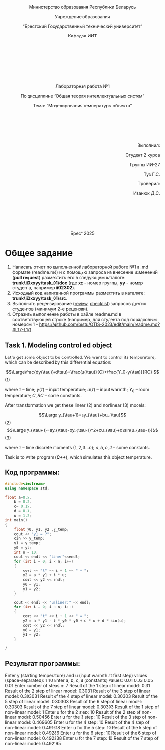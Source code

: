 <p align="center"> Министерство образования Республики Беларусь</p>
<p align="center">Учреждение образования</p>
<p align="center">“Брестский Государственный технический университет”</p>
<p align="center">Кафедра ИИТ</p>
<br><br><br><br><br><br><br>
<p align="center">Лабораторная работа №1</p>
<p align="center">По дисциплине “Общая теория интеллектуальных систем”</p>
<p align="center">Тема: “Моделирования температуры объекта”</p>
<br><br><br><br><br>
<p align="right">Выполнил:</p>
<p align="right">Студент 2 курса</p>
<p align="right">Группы ИИ-27</p>
<p align="right">Туз Г.С.</p>
<p align="right">Проверил:</p>
<p align="right">Иванюк Д.С.</p>
<br><br><br><br><br>
<p align="center">Брест 2025</p>

# Общее задание #
1. Написать отчет по выполненной лабораторной работе №1 в .md формате (readme.md) и с помощью запроса на внесение изменений (**pull request**) разместить его в следующем каталоге: **trunk\ii0xxyy\task_01\doc** (где **xx** - номер группы, **yy** - номер студента, например **ii02302**).
2. Исходный код написанной программы разместить в каталоге: **trunk\ii0xxyy\task_01\src**.
3. Выполнить рецензирование ([review](https://linearb.io/blog/code-review-on-github), [checklist](https://linearb.io/blog/code-review-checklist)) запросов других студентов (минимум 2-е рецензии).
4. Отразить выполнение работы в файле readme.md в соответствующей строке (например, для студента под порядковым номером 1 - https://github.com/brstu/OTIS-2023/edit/main/readme.md?#L17-L17).

## Task 1. Modeling controlled object ##
Let's get some object to be controlled. We want to control its temperature, which can be described by this differential equation:

$$\Large\frac{dy(\tau)}{d\tau}=\frac{u(\tau)}{C}+\frac{Y_0-y(\tau)}{RC} $$ (1)

where $\tau$ – time; $y(\tau)$ – input temperature; $u(\tau)$ – input warmth; $Y_0$ – room temperature; $C,RC$ – some constants.

After transformation we get these linear (2) and nonlinear (3) models:

$$\Large y_{\tau+1}=ay_{\tau}+bu_{\tau}$$ (2)
$$\Large y_{\tau+1}=ay_{\tau}-by_{\tau-1}^2+cu_{\tau}+d\sin(u_{\tau-1})$$ (3)

where $\tau$ – time discrete moments ($1,2,3{\dots}n$); $a,b,c,d$ – some constants.

Task is to write program (**С++**), which simulates this object temperature.


## Код программы:
```C++
#include<iostream>
using namespace std;

float a=0.5,
	b = 0.2,
	c= 0.15,
	d = 0.3,
	u = 1.2;
int main()
{
	float y0, y1, y2 ,y_temp;
	cout << "y1 = ?";
	cin >> y_temp;
	y1 = y_temp;
	y0 = y1;
	int n = 10;
	cout << endl << "Liner"<<endl;
	for (int i = 0; i < n; i++)
	{
		cout << "t" << i + 1 << " = ";
		y2 = a * y1 + b * u;
		cout << y2 << endl;
		y0 = y1;
		y1 = y2;
	}

	cout << endl << "unliner:" << endl;
	for (int i = 0; i < n; i++)
	{
		cout << "t" << i + 1 << " = ";
		y2 = a * y1 - b * y0 * y0 + c * u + d * sin(u);
		cout << y2 << endl;
		y0 = y1;
		y1 = y2;
	}

}

```

## Результат программы:
Enter y (starting temperature) and u (input warmth at first step) values (space-separated):  1 10
Enter a, b, c, d (constants) values: 0.01 0.03 0.05 0.01
Enter number of steps n: 7
Result of the 1 step of linear model: 0.31
Result of the 2 step of linear model: 0.3031
Result of the 3 step of linear model: 0.303031
Result of the 4 step of linear model: 0.30303
Result of the 5 step of linear model: 0.30303
Result of the 6 step of linear model: 0.30303
Result of the 7 step of linear model: 0.30303
Result of the 1 step of non-linear model: 1
Enter u for the 2 step: 10
Result of the 2 step of non-linear model: 0.50456
Enter u for the 3 step: 10
Result of the 3 step of non-linear model: 0.469605
Enter u for the 4 step: 10
Result of the 4 step of non-linear model: 0.491618
Enter u for the 5 step: 10
Result of the 5 step of non-linear model: 0.49286
Enter u for the 6 step: 10
Result of the 6 step of non-linear model: 0.492238
Enter u for the 7 step: 10
Result of the 7 step of non-linear model: 0.492195

